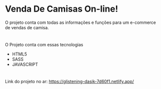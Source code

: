
# Venda De Camisas On-line!

O projeto conta com todas as informações e funções para um e-commerce de vendas de camisa.
 
#
O Projeto conta com essas tecnologias

- HTML5
- SASS
- JAVASCRIPT

#

Link do projeto no ar: https://glistening-dasik-7d60f1.netlify.app/

